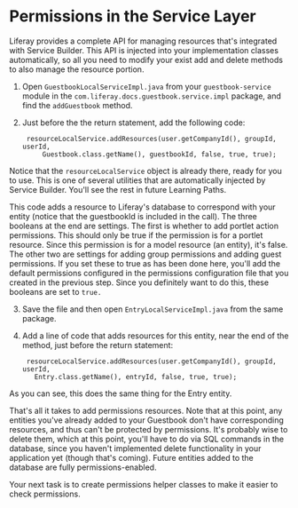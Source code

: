 # Permissions in the Service Layer

Liferay provides a complete API for managing resources that's integrated with 
Service Builder. This API is injected into your implementation classes 
automatically, so all you need to modify your exist add and delete methods to also manage the resource portion.

1. Open `GuestbookLocalServiceImpl.java` from your `guestbook-service` module 
    in the `com.liferay.docs.guestbook.service.impl` package, and find the 
    `addGuestbook` method.

2. Just before the the return statement, add the following code:

        resourceLocalService.addResources(user.getCompanyId(), groupId, userId,
            Guestbook.class.getName(), guestbookId, false, true, true);

Notice that the `resourceLocalService` object is already there, ready for you 
to use. This is one of several utilities that are automatically injected by 
Service Builder. You'll see the rest in future Learning Paths.

This code adds a resource to Liferay's database to correspond with your entity 
(notice that the guestbookId is included in the call). The three booleans at 
the end are settings. The first is whether to add portlet action permissions. 
This should only be true if the permission is for a portlet resource. Since 
this permission is for a model resource (an entity), it's false. The other two 
are settings for adding group permissions and adding guest permissions. If you 
set these to true as has been done here, you'll add the default permissions 
configured in the permissions configuration file that you created in the 
previous step. Since you definitely want to do this, these booleans are set to 
`true.`

3. Save the file and then open `EntryLocalServiceImpl.java` from the same 
    package.

4. Add a line of code that adds resources for this entity, near the end of the 
    method, just before the return statement:

        resourceLocalService.addResources(user.getCompanyId(), groupId, userId,
          Entry.class.getName(), entryId, false, true, true);

As you can see, this does the same thing for the Entry entity.

That's all it takes to add permissions resources. Note that at this point, any 
entities you've already added to your Guestbook don't have corresponding 
resources, and thus can't be protected by permissions. It's probably wise to 
delete them, which at this point, you'll have to do via SQL commands in the 
database, since you haven't implemented delete functionality in your 
application yet (though that's coming). Future entities added to the database 
are fully permissions-enabled.

Your next task is to create permissions helper classes to make it easier to 
check permissions.
